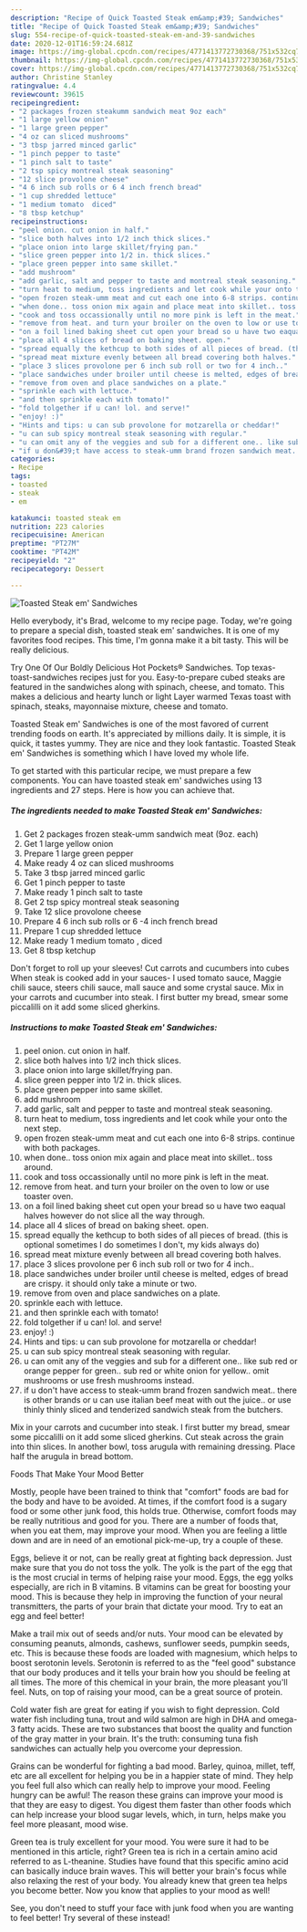 ```yaml
---
description: "Recipe of Quick Toasted Steak em&amp;#39; Sandwiches"
title: "Recipe of Quick Toasted Steak em&amp;#39; Sandwiches"
slug: 554-recipe-of-quick-toasted-steak-em-and-39-sandwiches
date: 2020-12-01T16:59:24.681Z
image: https://img-global.cpcdn.com/recipes/4771413772730368/751x532cq70/toasted-steak-em-sandwiches-recipe-main-photo.jpg
thumbnail: https://img-global.cpcdn.com/recipes/4771413772730368/751x532cq70/toasted-steak-em-sandwiches-recipe-main-photo.jpg
cover: https://img-global.cpcdn.com/recipes/4771413772730368/751x532cq70/toasted-steak-em-sandwiches-recipe-main-photo.jpg
author: Christine Stanley
ratingvalue: 4.4
reviewcount: 39615
recipeingredient:
- "2 packages frozen steakumm sandwich meat 9oz each"
- "1 large yellow onion"
- "1 large green pepper"
- "4 oz can sliced mushrooms"
- "3 tbsp jarred minced garlic"
- "1 pinch pepper to taste"
- "1 pinch salt to taste"
- "2 tsp spicy montreal steak seasoning"
- "12 slice provolone cheese"
- "4 6 inch sub rolls or 6 4 inch french bread"
- "1 cup shredded lettuce"
- "1 medium tomato  diced"
- "8 tbsp ketchup"
recipeinstructions:
- "peel onion. cut onion in half."
- "slice both halves into 1/2 inch thick slices."
- "place onion into large skillet/frying pan."
- "slice green pepper into 1/2 in. thick slices."
- "place green pepper into same skillet."
- "add mushroom"
- "add garlic, salt and pepper to taste and montreal steak seasoning."
- "turn heat to medium, toss ingredients and let cook while your onto the next step."
- "open frozen steak-umm meat and cut each one into 6-8 strips. continue with both packages."
- "when done.. toss onion mix again and place meat into skillet.. toss around."
- "cook and toss occassionally until no more pink is left in the meat."
- "remove from heat. and turn your broiler on the oven to low or use toaster oven."
- "on a foil lined baking sheet cut open your bread so u have two eaqual halves however do not slice all the way through."
- "place all 4 slices of bread on baking sheet. open."
- "spread equally the kethcup to both sides of all pieces of bread. (this is optional sometimes I do sometimes I don&#39;t, my kids always do)"
- "spread meat mixture evenly between all bread covering both halves."
- "place 3 slices provolone per 6 inch sub roll or two for 4 inch.."
- "place sandwiches under broiler until cheese is melted, edges of bread are crispy. it should only take a minute or two."
- "remove from oven and place sandwiches on a plate."
- "sprinkle each with lettuce."
- "and then sprinkle each with tomato!"
- "fold tolgether if u can! lol. and serve!"
- "enjoy! :)"
- "Hints and tips: u can sub provolone for motzarella or cheddar!"
- "u can sub spicy montreal steak seasoning with regular."
- "u can omit any of the veggies and sub for a different one.. like sub red or orange pepper for green.. sub red or white onion for yellow.. omit mushrooms or use fresh mushrooms instead."
- "if u don&#39;t have access to steak-umm brand frozen sandwich meat.. there is other brands or u can use italian beef meat with out the juice.. or use thinly thinly sliced and tenderized sandwich steak from the butchers."
categories:
- Recipe
tags:
- toasted
- steak
- em

katakunci: toasted steak em 
nutrition: 223 calories
recipecuisine: American
preptime: "PT27M"
cooktime: "PT42M"
recipeyield: "2"
recipecategory: Dessert

---
```



![Toasted Steak em&#39; Sandwiches](https://img-global.cpcdn.com/recipes/4771413772730368/751x532cq70/toasted-steak-em-sandwiches-recipe-main-photo.jpg)

Hello everybody, it's Brad, welcome to my recipe page. Today, we're going to prepare a special dish, toasted steak em&#39; sandwiches. It is one of my favorites food recipes. This time, I'm gonna make it a bit tasty. This will be really delicious.

Try One Of Our Boldly Delicious Hot Pockets® Sandwiches. Top texas-toast-sandwiches recipes just for you. Easy-to-prepare cubed steaks are featured in the sandwiches along with spinach, cheese, and tomato. This makes a delicious and hearty lunch or light Layer warmed Texas toast with spinach, steaks, mayonnaise mixture, cheese and tomato.

Toasted Steak em&#39; Sandwiches is one of the most favored of current trending foods on earth. It's appreciated by millions daily. It is simple, it is quick, it tastes yummy. They are nice and they look fantastic. Toasted Steak em&#39; Sandwiches is something which I have loved my whole life.


To get started with this particular recipe, we must prepare a few components. You can have toasted steak em&#39; sandwiches using 13 ingredients and 27 steps. Here is how you can achieve that.

<!--inarticleads1-->

##### The ingredients needed to make Toasted Steak em&#39; Sandwiches:

1. Get 2 packages frozen steak-umm sandwich meat (9oz. each)
1. Get 1 large yellow onion
1. Prepare 1 large green pepper
1. Make ready 4 oz can sliced mushrooms
1. Take 3 tbsp jarred minced garlic
1. Get 1 pinch pepper to taste
1. Make ready 1 pinch salt to taste
1. Get 2 tsp spicy montreal steak seasoning
1. Take 12 slice provolone cheese
1. Prepare 4 6 inch sub rolls or 6 -4 inch french bread
1. Prepare 1 cup shredded lettuce
1. Make ready 1 medium tomato , diced
1. Get 8 tbsp ketchup


Don&#39;t forget to roll up your sleeves! Cut carrots and cucumbers into cubes When steak is cooked add in your sauces- I used tomato sauce, Maggie chili sauce, steers chili sauce, mall sauce and some crystal sauce. Mix in your carrots and cucumber into steak. I first butter my bread, smear some piccalilli on it add some sliced gherkins. 

<!--inarticleads2-->

##### Instructions to make Toasted Steak em&#39; Sandwiches:

1. peel onion. cut onion in half.
1. slice both halves into 1/2 inch thick slices.
1. place onion into large skillet/frying pan.
1. slice green pepper into 1/2 in. thick slices.
1. place green pepper into same skillet.
1. add mushroom
1. add garlic, salt and pepper to taste and montreal steak seasoning.
1. turn heat to medium, toss ingredients and let cook while your onto the next step.
1. open frozen steak-umm meat and cut each one into 6-8 strips. continue with both packages.
1. when done.. toss onion mix again and place meat into skillet.. toss around.
1. cook and toss occassionally until no more pink is left in the meat.
1. remove from heat. and turn your broiler on the oven to low or use toaster oven.
1. on a foil lined baking sheet cut open your bread so u have two eaqual halves however do not slice all the way through.
1. place all 4 slices of bread on baking sheet. open.
1. spread equally the kethcup to both sides of all pieces of bread. (this is optional sometimes I do sometimes I don&#39;t, my kids always do)
1. spread meat mixture evenly between all bread covering both halves.
1. place 3 slices provolone per 6 inch sub roll or two for 4 inch..
1. place sandwiches under broiler until cheese is melted, edges of bread are crispy. it should only take a minute or two.
1. remove from oven and place sandwiches on a plate.
1. sprinkle each with lettuce.
1. and then sprinkle each with tomato!
1. fold tolgether if u can! lol. and serve!
1. enjoy! :)
1. Hints and tips: u can sub provolone for motzarella or cheddar!
1. u can sub spicy montreal steak seasoning with regular.
1. u can omit any of the veggies and sub for a different one.. like sub red or orange pepper for green.. sub red or white onion for yellow.. omit mushrooms or use fresh mushrooms instead.
1. if u don&#39;t have access to steak-umm brand frozen sandwich meat.. there is other brands or u can use italian beef meat with out the juice.. or use thinly thinly sliced and tenderized sandwich steak from the butchers.


Mix in your carrots and cucumber into steak. I first butter my bread, smear some piccalilli on it add some sliced gherkins. Cut steak across the grain into thin slices. In another bowl, toss arugula with remaining dressing. Place half the arugula in bread bottom. 

Foods That Make Your Mood Better


Mostly, people have been trained to think that "comfort" foods are bad for the body and have to be avoided. At times, if the comfort food is a sugary food or some other junk food, this holds true. Otherwise, comfort foods may be really nutritious and good for you. There are a number of foods that, when you eat them, may improve your mood. When you are feeling a little down and are in need of an emotional pick-me-up, try a couple of these.

Eggs, believe it or not, can be really great at fighting back depression. Just make sure that you do not toss the yolk. The yolk is the part of the egg that is the most crucial in terms of helping raise your mood. Eggs, the egg yolks especially, are rich in B vitamins. B vitamins can be great for boosting your mood. This is because they help in improving the function of your neural transmitters, the parts of your brain that dictate your mood. Try to eat an egg and feel better!

Make a trail mix out of seeds and/or nuts. Your mood can be elevated by consuming peanuts, almonds, cashews, sunflower seeds, pumpkin seeds, etc. This is because these foods are loaded with magnesium, which helps to boost serotonin levels. Serotonin is referred to as the "feel good" substance that our body produces and it tells your brain how you should be feeling at all times. The more of this chemical in your brain, the more pleasant you'll feel. Nuts, on top of raising your mood, can be a great source of protein.

Cold water fish are great for eating if you wish to fight depression. Cold water fish including tuna, trout and wild salmon are high in DHA and omega-3 fatty acids. These are two substances that boost the quality and function of the gray matter in your brain. It's the truth: consuming tuna fish sandwiches can actually help you overcome your depression. 

Grains can be wonderful for fighting a bad mood. Barley, quinoa, millet, teff, etc are all excellent for helping you be in a happier state of mind. They help you feel full also which can really help to improve your mood. Feeling hungry can be awful! The reason these grains can improve your mood is that they are easy to digest. You digest them faster than other foods which can help increase your blood sugar levels, which, in turn, helps make you feel more pleasant, mood wise.

Green tea is truly excellent for your mood. You were sure it had to be mentioned in this article, right? Green tea is rich in a certain amino acid referred to as L-theanine. Studies have found that this specific amino acid can basically induce brain waves. This will better your brain's focus while also relaxing the rest of your body. You already knew that green tea helps you become better. Now you know that applies to your mood as well!

See, you don't need to stuff your face with junk food when you are wanting to feel better! Try several of these instead!


